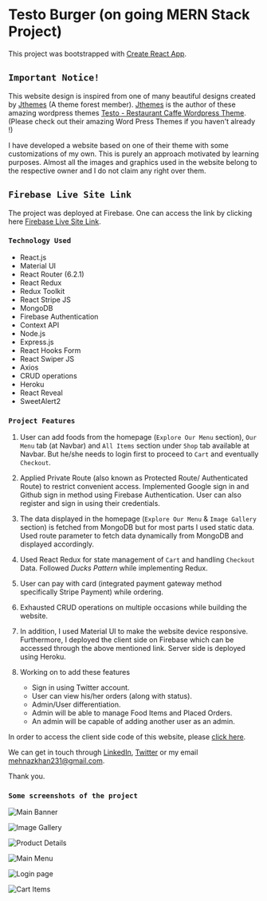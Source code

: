 # Testo Burger (on going MERN Stack Project)

This project was bootstrapped with [Create React App](https://github.com/facebook/create-react-app).

## `Important Notice!`

This website design is inspired from one of many beautiful designs created by [Jthemes](https://themeforest.net/user/jthemes) (A theme forest member). [Jthemes](https://themeforest.net/user/jthemes) is the author of these amazing wordpress themes [Testo - Restaurant Caffe Wordpress Theme](https://preview.themeforest.net/item/testo-restaurant-wordpress-theme/full_screen_preview/31422987?_ga=2.63873324.2064031116.1654529768-1907816928.1645096157). (Please check out their amazing Word Press Themes if you haven't already !) 

I have developed a website based on one of their theme with some customizations of my own. This is purely an approach motivated by learning purposes. Almost all the images and graphics used in the website belong to the respective owner and I do not claim any right over them.

## `Firebase Live Site Link`

The project was deployed at Firebase. One can access the link by clicking here [Firebase Live Site Link](https://testo-burger.web.app/).

### `Technology Used`
* React.js
* Material UI
* React Router (6.2.1)
* React Redux
* Redux Toolkit
* React Stripe JS
* MongoDB
* Firebase Authentication
* Context API
* Node.js
* Express.js
* React Hooks Form
* React Swiper JS
* Axios
* CRUD operations
* Heroku
* React Reveal
* SweetAlert2

### `Project Features`

1. User can add foods from the homepage (`Explore Our Menu` section), `Our Menu` tab (at Navbar) and `All Items` section under `Shop` tab available at Navbar. But he/she needs to login first to proceed to `Cart` and eventually `Checkout`. 

2. Applied Private Route (also known as Protected Route/ Authenticated Route) to restrict convenient access. Implemented Google sign in and Github sign in method using Firebase Authentication. User can also register and sign in using their credentials. 

3. The data displayed in the homepage (`Explore Our Menu` & `Image Gallery` section) is fetched from MongoDB but for most parts I used static data. Used route parameter to fetch data dynamically from MongoDB and displayed accordingly.

4. Used React Redux for state management of `Cart` and handling `Checkout` Data. Followed _Ducks Pattern_ while implementing Redux.

5. User can pay with card (integrated payment gateway method specifically Stripe Payment) while ordering.

6. Exhausted CRUD operations on multiple occasions while building the website.

7. In addition, I used Material UI to make the website device responsive. Furthermore, I deployed the client side on Firebase which can be accessed through the above mentioned link. Server side is deployed using Heroku.

8. Working on to add these features
    * Sign in using Twitter account.
    * User can view his/her orders (along with status).
    * Admin/User differentiation.
    * Admin will be able to manage Food Items and Placed Orders.
    * An admin will be capable of adding another user as an admin.

In order to access the client side code of this website, please [click here](https://github.com/MK-Khan123/testo-burger-client/).

We can get in touch through [LinkedIn](https://www.linkedin.com/in/mehnaz-ahmed-khan/), [Twitter](https://twitter.com/MehnazAhmedKha1) or my email mehnazkhan231@gmail.com.

Thank you.

### `Some screenshots of the project`

![Main Banner](https://res.cloudinary.com/dn9k2jkdd/image/upload/v1654632388/testo-burger-project/portfolio-slide-image/main-banner_jd4nga.png)

![Image Gallery](https://res.cloudinary.com/dn9k2jkdd/image/upload/v1654632388/testo-burger-project/portfolio-slide-image/image-gallery_wimo0n.png)

![Product Details](https://res.cloudinary.com/dn9k2jkdd/image/upload/v1654632387/testo-burger-project/portfolio-slide-image/product-details_tvnram.png)

![Main Menu](https://res.cloudinary.com/dn9k2jkdd/image/upload/v1654632388/testo-burger-project/portfolio-slide-image/main-menu_o6ikyo.png)

![Login page](https://res.cloudinary.com/dn9k2jkdd/image/upload/v1654632386/testo-burger-project/portfolio-slide-image/login-page_tctuo1.png)

![Cart Items](https://res.cloudinary.com/dn9k2jkdd/image/upload/v1654632387/testo-burger-project/portfolio-slide-image/cart_ugcrj0.png)